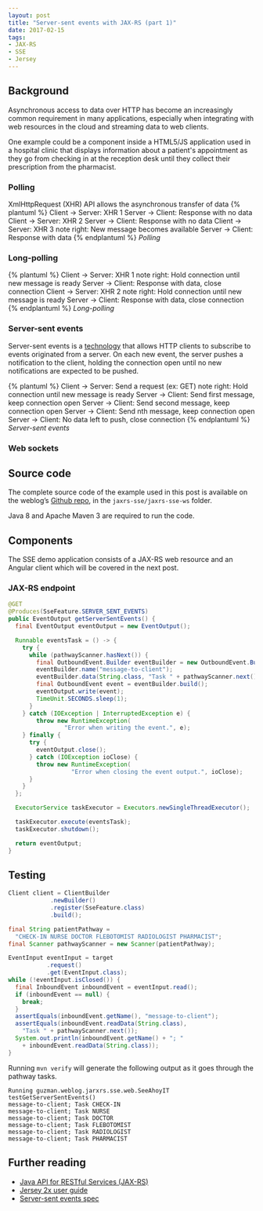 ```yaml
---
layout: post
title: "Server-sent events with JAX-RS (part 1)"
date: 2017-02-15
tags:
- JAX-RS
- SSE
- Jersey
---
```


## Background
Asynchronous access to data over HTTP has become an increasingly common
requirement in many applications, especially when integrating with web resources
in the cloud and streaming data to web clients.

One example could be a component inside a HTML5/JS application used in a hospital
clinic that displays information about a patient's appointment as they go from
checking in at the reception desk until they collect their prescription from the
pharmacist.

### Polling

XmlHttpRequest (XHR) API allows the asynchronous transfer of data 
{% plantuml %}
Client -> Server: XHR 1
Server -> Client: Response with no data
Client -> Server: XHR 2
Server -> Client: Response with no data
Client -> Server: XHR 3
note right: New message becomes available
Server -> Client: Response with data
{% endplantuml %}
*Polling*

### Long-polling

{% plantuml %}
Client -> Server: XHR 1
note right: Hold connection until new message is ready
Server -> Client: Response with data, close connection
Client -> Server: XHR 2
note right: Hold connection until new message is ready
Server -> Client: Response with data, close connection
{% endplantuml %}
*Long-polling*

### Server-sent events
Server-sent events is a [technology][sse-spec] that allows HTTP clients to
subscribe to events originated from a server. On each new event, the server
pushes a notification to the client, holding the connection open until no new
notifications are expected to be pushed.

{% plantuml %}
Client -> Server: Send a request (ex: GET)
note right: Hold connection until new message is ready
Server -> Client: Send first message, keep connection open
Server -> Client: Send second message, keep connection open
Server -> Client: Send nth message, keep connection open
Server -> Client: No data left to push, close connection
{% endplantuml %}
*Server-sent events*

### Web sockets

## Source code

The complete source code of the example used in this post is available on the
weblog’s [Github repo][guzman-github], in the `jaxrs-sse/jaxrs-sse-ws` folder.

Java 8 and Apache Maven 3 are required to run the code.

## Components

The SSE demo application consists of a JAX-RS web resource and an Angular client
which will be covered in the next post.

### JAX-RS endpoint

```java
@GET
@Produces(SseFeature.SERVER_SENT_EVENTS)
public EventOutput getServerSentEvents() {
  final EventOutput eventOutput = new EventOutput();

  Runnable eventsTask = () -> {
    try {
      while (pathwayScanner.hasNext()) {
        final OutboundEvent.Builder eventBuilder = new OutboundEvent.Builder();
        eventBuilder.name("message-to-client");
        eventBuilder.data(String.class, "Task " + pathwayScanner.next() );
        final OutboundEvent event = eventBuilder.build();
        eventOutput.write(event);
        TimeUnit.SECONDS.sleep(1);
      }
    } catch (IOException | InterruptedException e) {
        throw new RuntimeException(
                "Error when writing the event.", e);
    } finally {
      try {
        eventOutput.close();
      } catch (IOException ioClose) {
        throw new RuntimeException(
                  "Error when closing the event output.", ioClose);
      }
    }
  };

  ExecutorService taskExecutor = Executors.newSingleThreadExecutor();

  taskExecutor.execute(eventsTask);
  taskExecutor.shutdown();

  return eventOutput;
}
```

## Testing

```java
Client client = ClientBuilder
            .newBuilder()
            .register(SseFeature.class)
            .build();
```

```java
final String patientPathway =
  "CHECK-IN NURSE DOCTOR FLEBOTOMIST RADIOLOGIST PHARMACIST";
final Scanner pathwayScanner = new Scanner(patientPathway);

EventInput eventInput = target
           .request()
           .get(EventInput.class);
while (!eventInput.isClosed()) {
  final InboundEvent inboundEvent = eventInput.read();
  if (inboundEvent == null) {
    break;
  }
  assertEquals(inboundEvent.getName(), "message-to-client");
  assertEquals(inboundEvent.readData(String.class),
    "Task " + pathwayScanner.next());
  System.out.println(inboundEvent.getName() + "; "
    + inboundEvent.readData(String.class));
}
```
Running `mvn verify` will generate the following output as it goes through the
pathway tasks.
```
Running guzman.weblog.jarxrs.sse.web.SeeAhoyIT
testGetServerSentEvents()
message-to-client; Task CHECK-IN
message-to-client; Task NURSE
message-to-client; Task DOCTOR
message-to-client; Task FLEBOTOMIST
message-to-client; Task RADIOLOGIST
message-to-client; Task PHARMACIST
```

## Further reading
- [Java API for RESTful Services (JAX-RS)][jaxrs-api]
- [Jersey 2x user guide][jersey-docs]
- [Server-sent events spec][sse-spec]

[guzman-github]: https://github.com/david-guzman/weblog-examples
[jaxrs-api]: https://jax-rs-spec.java.net/
[jersey-docs]: https://jersey.java.net/documentation/latest/index.html
[sse-spec]: https://www.w3.org/TR/2009/WD-eventsource-20091029/
